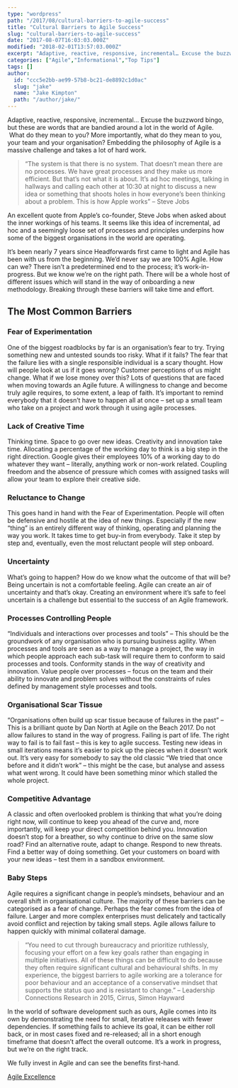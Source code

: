 ```yaml
---
type: "wordpress"
path: "/2017/08/cultural-barriers-to-agile-success"
title: "Cultural Barriers to Agile Success"
slug: "cultural-barriers-to-agile-success"
date: "2017-08-07T16:03:03.000Z"
modified: "2018-02-01T13:57:03.000Z"
excerpt: "Adaptive, reactive, responsive, incremental… Excuse the buzzword bingo, but these are words that are bandied around a lot in the world of Agile.  What do they mean to you? More importantly, what do they mean to you, your team and your organisation? Embedding the philosophy of Agile is a massive challenge and takes a lot \[…\]"
categories: ["Agile","Informational","Top Tips"]
tags: []
author:
  id: "ccc5e2bb-ae99-57b8-bc21-de8892c1d0ac"
  slug: "jake"
  name: "Jake Kimpton"
  path: "/author/jake/"
---
```

Adaptive, reactive, responsive, incremental… Excuse the buzzword bingo, but these are words that are bandied around a lot in the world of Agile.  What do they mean to you? More importantly, what do they mean to you, your team and your organisation? Embedding the philosophy of Agile is a massive challenge and takes a lot of hard work.

> “The system is that there is no system. That doesn’t mean there are no processes. We have great processes and they make us more efficient. But that’s not what it is about. It’s ad hoc meetings, talking in hallways and calling each other at 10:30 at night to discuss a new idea or something that shoots holes in how everyone’s been thinking about a problem. This is how Apple works” – Steve Jobs

An excellent quote from Apple’s co-founder, Steve Jobs when asked about the inner workings of his teams. It seems like this idea of incremental, ad hoc and a seemingly loose set of processes and principles underpins how some of the biggest organisations in the world are operating.

It’s been nearly 7 years since Headforwards first came to light and Agile has been with us from the beginning. We’d never say we are 100% Agile. How can we? There isn’t a predetermined end to the process; it’s work-in-progress. But we know we’re on the right path. There will be a whole host of different issues which will stand in the way of onboarding a new methodology. Breaking through these barriers will take time and effort.

The Most Common Barriers
------------------------

### **Fear of Experimentation**

One of the biggest roadblocks by far is an organisation’s fear to try. Trying something new and untested sounds too risky. What if it fails? The fear that the failure lies with a single responsible individual is a scary thought. How will people look at us if it goes wrong? Customer perceptions of us might change. What if we lose money over this? Lots of questions that are faced when moving towards an Agile future. A willingness to change and become truly agile requires, to some extent, a leap of faith. It’s important to remind everybody that it doesn’t have to happen all at once – set up a small team who take on a project and work through it using agile processes.

### **Lack of Creative Time**

Thinking time. Space to go over new ideas. Creativity and innovation take time. Allocating a percentage of the working day to think is a big step in the right direction. Google gives their employees 10% of a working day to do whatever they want – literally, anything work or non-work related. Coupling freedom and the absence of pressure which comes with assigned tasks will allow your team to explore their creative side.

### **Reluctance to Change**

This goes hand in hand with the Fear of Experimentation. People will often be defensive and hostile at the idea of new things. Especially if the new “thing” is an entirely different way of thinking, operating and planning the way you work. It takes time to get buy-in from everybody. Take it step by step and, eventually, even the most reluctant people will step onboard.

### **Uncertainty**

What’s going to happen? How do we know what the outcome of that will be? Being uncertain is not a comfortable feeling. Agile can create an air of uncertainty and that’s okay. Creating an environment where it’s safe to feel uncertain is a challenge but essential to the success of an Agile framework.

### **Processes Controlling People**

“Individuals and interactions over processes and tools” – This should be the groundwork of any organisation who is pursuing business agility. When processes and tools are seen as a way to manage a project, the way in which people approach each sub-task will require them to conform to said processes and tools. Conformity stands in the way of creativity and innovation. Value people over processes – focus on the team and their ability to innovate and problem solves without the constraints of rules defined by management style processes and tools.

### **Organisational Scar Tissue**

“Organisations often build up scar tissue because of failures in the past” – This is a brilliant quote by Dan North at Agile on the Beach 2017. Do not allow failures to stand in the way of progress. Failing is part of life. The right way to fail is to fail fast – this is key to agile success. Testing new ideas in small iterations means it’s easier to pick up the pieces when it doesn’t work out. It’s very easy for somebody to say the old classic “We tried that once before and it didn’t work” – this might be the case, but analyse and assess what went wrong. It could have been something minor which stalled the whole project.

### **Competitive Advantage**

A classic and often overlooked problem is thinking that what you’re doing right now, will continue to keep you ahead of the curve and, more importantly, will keep your direct competition behind you. Innovation doesn’t stop for a breather, so why continue to drive on the same slow road? Find an alternative route, adapt to change. Respond to new threats. Find a better way of doing something. Get your customers on board with your new ideas – test them in a sandbox environment.

### **Baby Steps**

Agile requires a significant change in people’s mindsets, behaviour and an overall shift in organisational culture. The majority of these barriers can be categorised as a fear of change. Perhaps the fear comes from the idea of failure. Larger and more complex enterprises must delicately and tactically avoid conflict and rejection by taking small steps. Agile allows failure to happen quickly with minimal collateral damage.

> “You need to cut through bureaucracy and prioritize ruthlessly, focusing your effort on a few key goals rather than engaging in multiple initiatives. All of these things can be difficult to do because they often require significant cultural and behavioural shifts. In my experience, the biggest barriers to agile working are a tolerance for poor behaviour and an acceptance of a conservative mindset that supports the status quo and is resistant to change.” – Leadership Connections Research in 2015, Cirrus, Simon Hayward

In the world of software development such as ours, Agile comes into its own by demonstrating the need for small, iterative releases with fewer dependencies. If something fails to achieve its goal, it can be either roll back, or in most cases fixed and re-released; all in a short enough timeframe that doesn’t affect the overall outcome. It’s a work in progress, but we’re on the right track.

We fully invest in Agile and can see the benefits first-hand.

[Agile Excellence](https://www.headforwards.com/agile-excellence/)